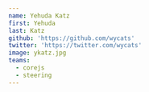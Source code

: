 ```yaml
---
name: Yehuda Katz
first: Yehuda
last: Katz
github: 'https://github.com/wycats'
twitter: 'https://twitter.com/wycats'
image: ykatz.jpg
teams:
  - corejs
  - steering
---
```


